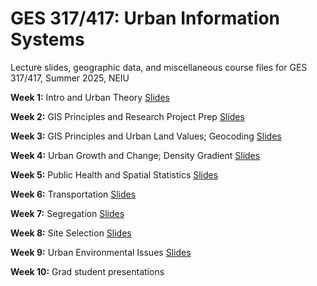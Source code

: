 # GES 317/417: Urban Information Systems
Lecture slides, geographic data, and miscellaneous course files for GES 317/417, Summer 2025, NEIU

**Week 1:** Intro and Urban Theory [Slides](https://github.com/hegerty/GES417/blob/main/GES_317-417_Wk1.pptx)

**Week 2:** GIS Principles and Research Project Prep [Slides](https://github.com/hegerty/GES417/blob/main/GES_317-417_Wk2.pptx)

**Week 3:** GIS Principles and Urban Land Values; Geocoding [Slides](https://github.com/hegerty/GES417/blob/main/GES_317-417_Wk3.pptx)

**Week 4:** Urban Growth and Change; Density Gradient [Slides](https://github.com/hegerty/GES417/blob/main/GES_317-417_Wk4.pptx)

**Week 5:** Public Health and Spatial Statistics [Slides](https://github.com/hegerty/GES417/blob/main/GES_317-417_Wk5.pptx)

**Week 6:** Transportation [Slides](https://github.com/hegerty/GES417/blob/main/GES_317-417_Wk6.pptx)

**Week 7:** Segregation [Slides](https://github.com/hegerty/GES417/blob/main/GES_317-417_Wk7.pptx)

**Week 8:** Site Selection [Slides](https://github.com/hegerty/GES417/blob/main/GES_317-417_Wk8.pptx)

**Week 9:** Urban Environmental Issues [Slides](https://github.com/hegerty/GES417/blob/main/GES_317-417_Wk9.pptx)

**Week 10:** Grad student presentations
